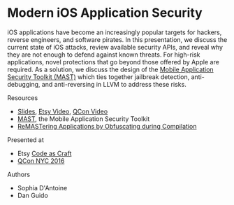 # Modern iOS Application Security

iOS applications have become an increasingly popular targets for hackers, reverse engineers, and software pirates. In this presentation, we discuss the current state of iOS attacks, review available security APIs, and reveal why they are not enough to defend against known threats. For high-risk applications, novel protections that go beyond those offered by Apple are required. As a solution, we discuss the design of the [Mobile Application Security Toolkit (MAST)](https://www.trailofbits.com/products/#mast) which ties together jailbreak detection, anti-debugging, and anti-reversing in LLVM to address these risks.

Resources
* [Slides](iOS%20Application%20Security_notes.pdf), [Etsy Video](http://original.livestream.com/etsycodeascraft/video?clipId=pla_d62e2a22-e7b8-4140-9b92-44c41c07c1cb), [QCon Video](https://www.infoq.com/presentations/ios-security)
* [MAST](https://www.appsecuritytoolkit.com/), the Mobile Application Security Toolkit
* [ReMASTering Applications by Obfuscating during Compilation](https://blog.trailofbits.com/2014/08/20/remastering-applications-by-obfuscating-during-compilation/)

Presented at
* Etsy [Code as Craft](https://codeascraft.com/speakers/sophia-dantoine-modern-application-security-for-ios/) 
* [QCon NYC 2016](https://www.infoq.com/presentations/ios-security)

Authors
* Sophia D'Antoine
* Dan Guido
